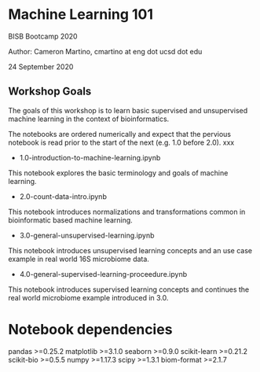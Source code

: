 # Machine Learning 101
BISB Bootcamp 2020

Author: Cameron Martino, cmartino at eng dot ucsd dot edu

24 September 2020

## Workshop Goals

The goals of this workshop is to learn basic supervised and unsupervised machine learning in the context of bioinformatics. 

The notebooks are ordered numerically and expect that the pervious notebook is read prior to the start of the next (e.g. 1.0 before 2.0).
xxx
* 1.0-introduction-to-machine-learning.ipynb

This notebook explores the basic terminology and goals of machine learning. 

* 2.0-count-data-intro.ipynb

This notebook introduces normalizations and transformations common in bioinformatic based machine learning.

* 3.0-general-unsupervised-learning.ipynb

This notebook introduces unsupervised learning concepts and an use case example in real world 16S microbiome data.


* 4.0-general-supervised-learning-proceedure.ipynb

This notebook introduces supervised learning concepts and continues the real world microbiome example introduced in 3.0. 

# Notebook dependencies 

pandas >=0.25.2
matplotlib >=3.1.0
seaborn >=0.9.0
scikit-learn >=0.21.2
scikit-bio >=0.5.5
numpy >=1.17.3
scipy >=1.3.1
biom-format >=2.1.7